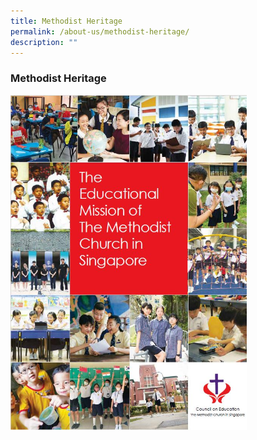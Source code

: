 ```yaml
---
title: Methodist Heritage
permalink: /about-us/methodist-heritage/
description: ""
---
```

### **Methodist Heritage**

<a href="https://staging.dmt6iqif6dkoj.amplifyapp.com/files/MethodistHeritage.pdf">
<img style="width:75%" src="/images/MethodistHeritage.jpg">
</a>